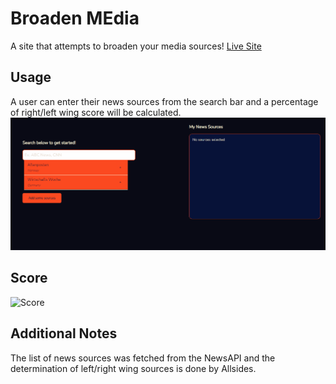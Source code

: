 # Broaden MEdia
A site that attempts to broaden your media sources! [Live Site](https://broadenmedia.vercel.app/)
## Usage 
A user can enter their news sources from the search bar and a percentage of right/left wing score will be calculated.
![Main](githubmedia/broadenSearch.gif)
## Score
![Score](githubmedia/broadenScore.gif)

## Additional Notes
The list of news sources was fetched from the NewsAPI and the determination of left/right wing sources is done by Allsides.